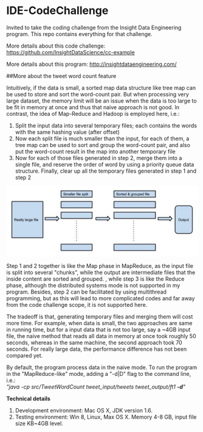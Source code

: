 # IDE-CodeChallenge
Invited to take the coding challenge from the Insight Data Engineering program. This repo contains everything for that challenge.

More details about this code challenge: https://github.com/InsightDataScience/cc-example

More details about this program: http://insightdataengineering.com/

##More about the tweet word count feature

Intuitively, if the data is small, a sorted map data structure like tree map can be used to store and sort the word-count pair. But when processing very large dataset, the memory limit will be an issue when the data is too large to be fit in memory at once and thus that naive approach is not good. In contrast, the idea of Map-Reduce and Hadoop is employed here, i.e.:<br>
1. Split the input data into several temporary files; each contains the words with the same hashing value (after offset)<br>
2. Now each split file is much smaller than the input, for each of them, a tree map can be used to sort and group the word-count pair, and also put the word-count result in the map into another temporary file<br>
3. Now for each of those files generated in step 2, merge them into a single file, and reserve the order of word by using a priority queue data structure. Finally, clear up all the temporary files generated in step 1 and step 2

![Workflow](image/workflow-twc.jpg)

Step 1 and 2 together is like the Map phase in MapReduce, as the input file is split into several "chunks", while the output are intermediate files that the inside content are sorted and grouped. , while step 3 is like the Reduce phase, although the distributed systems mode is not supported in my program. Besides, step 2 can be facilitated by using multithread programming, but as this will lead to more complicated codes and far away from the code challenge scope, it is not supported here.

The tradeoff is that, generating temporary files and merging them will cost more time. For example, when data is small, the two approaches are same in running time, but for a input data that is not too large, say a ~4GB input file, the naive method that reads all data in memory at once took roughly 50 seconds, whereas in the same machine, the second approach took 70 seconds. For really large data, the performance difference has not been compared yet.


By default, the program process data in the naive mode. To run the program in the "MapReduce-like" mode, adding a "-d|D" flag to the command line, i.e.:<br><i>"java -cp src/TweetWordCount tweet_input/tweets tweet_output/ft1 <b>-d</b>"</i>

<b>Technical details</b><br>
1. Development environment: Mac OS X, JDK version 1.6.<br>
2. Testing environment: Win 8, Linux, Max OS X. Memory 4-8 GB, input file size KB~4GB level.<br>

